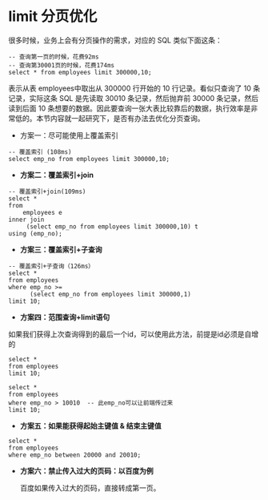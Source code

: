 # limit 分页优化

很多时候，业务上会有分页操作的需求，对应的 SQL 类似下面这条：

```mysql
-- 查询第一页的时候，花费92ms
-- 查询第30001页的时候，花费174ms
select * from employees limit 300000,10;
```

表示从表 employees中取出从 300000 行开始的 10 行记录。看似只查询了 10 条记录，实际这条 SQL 是先读取 30010 条记录，然后抛弃前 30000 条记录，然后读到后面 10 条想要的数据。因此要查询一张大表比较靠后的数据，执行效率是非常低的。本节内容就一起研究下，是否有办法去优化分页查询。

* 方案一：尽可能使用上覆盖索引

```mysql
-- 覆盖索引 (108ms)
select emp_no from employees limit 300000,10;
```

* **方案二：覆盖索引+join**

```mysql
-- 覆盖索引+join(109ms)
select *
from 
	employees e
inner join
     (select emp_no from employees limit 300000,10) t
using (emp_no);
```

* **方案三：覆盖索引+子查询**

```mysql
-- 覆盖索引+子查询（126ms）
select *
from employees
where emp_no >=
      (select emp_no from employees limit 300000,1)
limit 10;
```

- **方案四：范围查询+limit语句**

如果我们获得上次查询得到的最后一个id，可以使用此方法，前提是id必须是自增的

```mysql
select *
from employees
limit 10;

select *
from employees
where emp_no > 10010  -- 此emp_no可以让前端传过来
limit 10;
```

- **方案五：如果能获得起始主键值 & 结束主键值**

```mysql
select *
from employees
where emp_no between 20000 and 20010;
```

- **方案六：禁止传入过大的页码：以百度为例**

  百度如果传入过大的页码，直接转成第一页。





